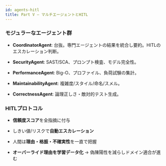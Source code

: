 ```yaml
---
id: agents-hitl
title: Part V — マルチエージェントとHITL
---
```


### モジュラーなエージェント群

- **CoordinatorAgent**: 台抜。専門エージェントの結果を統合し要約。HITLのエスカレーション判断。

- **SecurityAgent**: SAST/SCA、プロンプト検査、モデル完全性。

- **PerformanceAgent**: Big-O、プロファイル、負荷試験の集計。

- **MaintainabilityAgent**: 複雑度/スタイル/命名/スメル。

- **CorrectnessAgent**: 論理正しさ・敵対的テスト生成。

### HITLプロトコル

- **信頼度スコア**を全指摘に付与

- しきい値/リスクで**自動エスカレーション**

- 人間は**理由・格振・不確実性**を一直で把握

- **オーバーライド理由を学習データ化** → 偽陳陽性を減らしドメイン適合が進む
